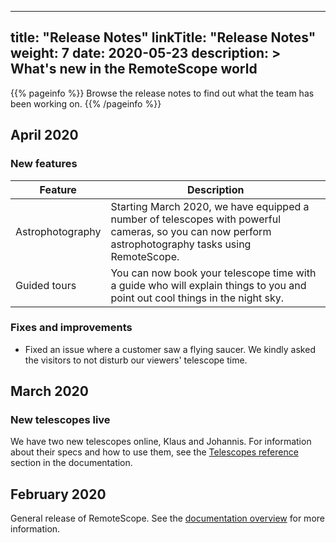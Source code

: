 
---
title: "Release Notes"
linkTitle: "Release Notes"
weight: 7
date: 2020-05-23
description: >
  What's new in the RemoteScope world
---

{{% pageinfo %}}
Browse the release notes to find out what the team has been working on.
{{% /pageinfo %}}

## April 2020

### New features

| Feature            | Description    |
|-------------------|-----------------|
| Astrophotography   | Starting March 2020, we have equipped a number of telescopes with powerful cameras, so you can now perform astrophotography tasks using RemoteScope.        |
| Guided tours       | You can now book your telescope time with a guide who will explain things to you and point out cool things in the night sky.  |

### Fixes and improvements

* Fixed an issue where a customer saw a flying saucer. We kindly asked the visitors to not disturb our viewers' telescope time. 

## March 2020

### New telescopes live

We have two new telescopes online, Klaus and Johannis. For information about their specs and how to use them, see the [Telescopes reference](https://remotescope.netlify.app/docs/reference/) section in the documentation.

## February 2020

General release of RemoteScope. See the [documentation overview](https://remotescope.netlify.app/docs/overview/) for more information.